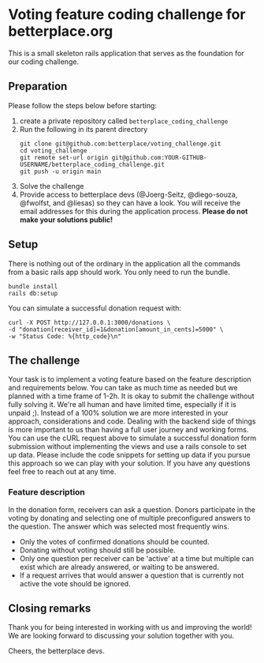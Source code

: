 # Voting feature coding challenge for betterplace.org

This is a small skeleton rails application that serves as the foundation for our coding challenge.

## Preparation
Please follow the steps below before starting:
1. create a private repository called `betterplace_coding_challenge`
2. Run the following in its parent directory
    ```
    git clone git@github.com:betterplace/voting_challenge.git
    cd voting_challenge
    git remote set-url origin git@github.com:YOUR-GITHUB-USERNAME/betterplace_coding_challenge.git
    git push -u origin main
    ```
3. Solve the challenge
4. Provide access to betterplace devs (@Joerg-Seitz, @diego-souza, @fwolfst, and @liesas) so they can have a look. You will receive the email addresses for this during the application process. **Please do not make your solutions public!**

## Setup
There is nothing out of the ordinary in the application all the commands from a basic rails app should work. You only need to run the bundle.
```
bundle install
rails db:setup
```

You can simulate a successful donation request with:
```
curl -X POST http://127.0.0.1:3000/donations \
-d "donation[receiver_id]=1&donation[amount_in_cents]=5000" \
-w "Status Code: %{http_code}\n"
```

## The challenge
Your task is to implement a voting feature based on the feature description and requirements below.
You can take as much time as needed but we planned with a time frame of 1-2h.
It is okay to submit the challenge without fully solving it. We're all human and have limited time, especially if it is unpaid ;).
Instead of a 100% solution we are more interested in your approach, considerations and code.
Dealing with the backend side of things is more important to us than having a full user journey and working forms. You can use the cURL request above to simulate a successful donation form submission without implementing the views and use a rails console to set up data. Please include the code snippets for setting up data if you pursue this approach so we can play with your solution.
If you have any questions feel free to reach out at any time.

### Feature description
In the donation form, receivers can ask a question. Donors participate in the voting by donating and selecting one of multiple preconfigured answers to the question. The answer which was selected most frequently wins.

* Only the votes of confirmed donations should be counted.
* Donating without voting should still be possible.
* Only one question per receiver can be 'active' at a time but multiple can exist which are already answered, or waiting to be answered.
* If a request arrives that would answer a question that is currently not active the vote should be ignored.

## Closing remarks
Thank you for being interested in working with us and improving the world!
We are looking forward to discussing your solution together with you.

Cheers,
the betterplace devs.
